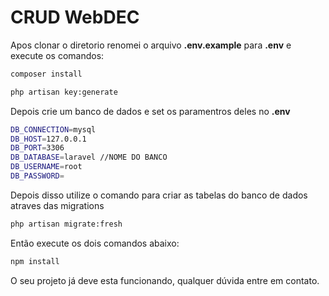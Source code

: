 # CRUD WebDEC 

Apos clonar o diretorio renomei o arquivo **.env.example** para **.env** e execute os comandos:

```sh
composer install
```
```sh
php artisan key:generate
```

Depois crie um banco de dados e set os paramentros deles no **.env**

```sh
DB_CONNECTION=mysql
DB_HOST=127.0.0.1
DB_PORT=3306
DB_DATABASE=laravel //NOME DO BANCO
DB_USERNAME=root
DB_PASSWORD=
```
Depois disso utilize o comando para criar as tabelas do banco de dados atraves das migrations

```sh
php artisan migrate:fresh
```

Então execute os dois comandos abaixo:

```sh
npm install 
```

O seu projeto já deve esta funcionando, qualquer dúvida entre em contato.
